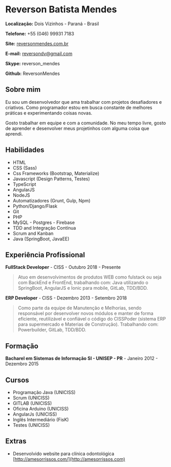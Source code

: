 # Reverson Batista Mendes

**Localização:** Dois Vizinhos - Paraná - Brasil

**Telefone:** +55 (046) 99931 7183

**Site:** [reversonmendes.com.br](http://reversonmendes.github.io)

**E-mail:** reversondv@gmail.com

**Skype:** reverson_mendes

**Github:** ReversonMendes

## Sobre mim
Eu sou um desenvolvedor que ama trabalhar com projetos desafiadores e criativos. Como programador estou em busca constante de melhores práticas e experimentando coisas novas.

Gosto trabalhar em equipe e com a comunidade. No meu tempo livre, gosto de aprender e desenvolver meus projetinhos com alguma coisa que aprendi.

## Habilidades

* HTML 
* CSS (Sass)
* Css Frameworks (Bootstrap, Materialize)
* Javascript (Design Patterns, Testes)
* TypeScript
* AngularJS
* NodeJS
* Automatizadores (Grunt, Gulp, Npm)
* Python/Django/Flask
* Git
* PHP
* MySQL - Postgres - Firebase
* TDD and Integração Contínua
* Scrum and Kanban
* Java (SpringBoot, JavaEE)

## Experiência Profissional

**FullStack Developer** - CISS - Outubro 2018 - Presente

> Atuo em desenvolvimentos de produtos WEB como fulstack ou seja com BackEnd e FrontEnd, trabalhando com: Java utilizando o SpringBoot, AngularJS e Ionic para mobile, GitLab, TDD/BDD.

**ERP Developer** - CISS - Dezembro 2013 - Setembro 2018

> Como parte da equipe de Manutenção e Melhorias, sendo responsável por desenvolver novos módulos e manter de forma eficiente, reutilizável e confiável o código do CISSPoder (sistema ERP para supermercado e Materias de Construção). Trabalhando com: Powerbuilder, GitLab, TDD/BDD.

## Formação

**Bacharel em Sistemas de Informação SI - UNISEP - PR** - Janeiro 2012 - Dezembro 2015


## Cursos

* Programação Java (UNICISS)
* Scrum (UNICISS)
* GITLAB (UNICISS)
* Oficina Arduino (UNICISS)
* AngularJs (UNICISS)
* Inglês Intermediário (FisK)
* Testes (UNICISS)


## Extras

* Desenvolvido website para clínica odontológica [http://amesorrissos.com/](http://amesorrissos.com)
